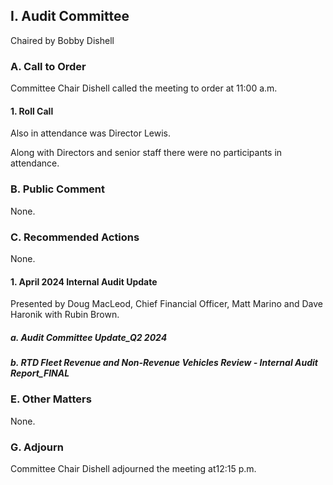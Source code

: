 ## I. Audit Committee

Chaired by Bobby Dishell

### A. Call to Order

Committee Chair Dishell called the meeting to order at 11:00 a.m.

#### 1. Roll Call

Also in attendance was Director Lewis.

Along with Directors and senior staff there were no participants in attendance.

### B. Public Comment

None.

### C. Recommended Actions

None.

#### 1. April 2024 Internal Audit Update

Presented by Doug MacLeod, Chief Financial Officer, Matt Marino and Dave Haronik with Rubin Brown.

##### a. Audit Committee Update_Q2 2024

##### b. RTD Fleet Revenue and Non-Revenue Vehicles Review - Internal Audit Report_FINAL

### E. Other Matters

None.

### G. Adjourn

Committee Chair Dishell adjourned the meeting at12:15 p.m.